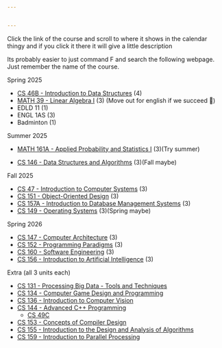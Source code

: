 ```yaml
---


---
```


<p>Click the link of the course and scroll to where it shows in the calendar thingy and if you click it there it will give a little description</p>
<p>Its probably easier to just command F and search the following webpage. Just remember the name of the course.</p>
<p>Spring 2025</p>
<ul>
<li><a href="https://catalog.sjsu.edu/preview_course_nopop.php?catoid=10&amp;coid=42140">CS 46B - Introduction to Data Structures</a> (4)</li>
<li><a href="https://catalog.sjsu.edu/preview_course_nopop.php?catoid=10&amp;coid=46030">MATH 39 - Linear Algebra I</a> (3) (Move out for english if we succeed 🙏)</li>
<li>EDLD 11 (1)</li>
<li>ENGL 1AS (3)</li>
<li>Badminton (1)</li>
</ul>
<p>Summer 2025</p>
<ul>
<li><a href="https://catalog.sjsu.edu/preview_program.php?catoid=10&amp;poid=10435&amp;returnto=4818#/usr/local/webroot/acalog-legacy/shared/htdocs_gateway/ajax/preview_course.php">MATH 161A - Applied Probability and Statistics I</a> (3)(Try summer)</li>
</ul>
<ul>
<li><a href="https://catalog.sjsu.edu/preview_course_nopop.php?catoid=10&amp;coid=42151">CS 146 - Data Structures and Algorithms</a> (3)(Fall maybe)</li>
</ul>
<p>Fall 2025</p>
<ul>
<li><a href="https://catalog.sjsu.edu/preview_program.php?catoid=10&amp;poid=9238&amp;returnto=4818#/usr/local/webroot/acalog-legacy/shared/htdocs_gateway/ajax/preview_course.php">CS 47 - Introduction to Computer Systems</a> (3)</li>
<li><a href="https://catalog.sjsu.edu/preview_program.php?catoid=10&amp;poid=9238&amp;returnto=4818#/usr/local/webroot/acalog-legacy/shared/htdocs_gateway/ajax/preview_course.php">CS 151 - Object-Oriented Design</a> (3)</li>
<li><a href="https://catalog.sjsu.edu/preview_program.php?catoid=10&amp;poid=9238&amp;returnto=4818#/usr/local/webroot/acalog-legacy/shared/htdocs_gateway/ajax/preview_course.php">CS 157A - Introduction to Database Management Systems</a> (3)</li>
<li><a href="https://catalog.sjsu.edu/preview_program.php?catoid=10&amp;poid=9238&amp;returnto=4818#">CS 149 - Operating Systems</a> (3)(Spring maybe)</li>
</ul>
<p>Spring 2026</p>
<ul>
<li><a href="https://catalog.sjsu.edu/preview_program.php?catoid=10&amp;poid=9238&amp;returnto=4818#/usr/local/webroot/acalog-legacy/shared/htdocs_gateway/ajax/preview_course.php">CS 147 - Computer Architecture</a> (3)</li>
<li><a href="https://catalog.sjsu.edu/preview_program.php?catoid=10&amp;poid=9238&amp;returnto=4818#/usr/local/webroot/acalog-legacy/shared/htdocs_gateway/ajax/preview_course.php">CS 152 - Programming Paradigms</a> (3)</li>
<li><a href="https://catalog.sjsu.edu/preview_program.php?catoid=10&amp;poid=9238&amp;returnto=4818#">CS 160 - Software Engineering</a> (3)</li>
<li><a href="https://catalog.sjsu.edu/preview_program.php?catoid=10&amp;poid=10435&amp;returnto=4818#/usr/local/webroot/acalog-legacy/shared/htdocs_gateway/ajax/preview_course.php">CS 156 - Introduction to Artificial Intelligence</a> (3)</li>
</ul>
<p>Extra (all 3 units each)</p>
<ul>
<li><a href="https://catalog.sjsu.edu/preview_program.php?catoid=10&amp;poid=9238&amp;returnto=4818#tt6817">CS 131 - Processing Big Data - Tools and Techniques</a></li>
<li><a href="https://catalog.sjsu.edu/preview_program.php?catoid=13&amp;poid=7663&amp;returnto=4963#/usr/local/webroot/acalog-legacy/shared/htdocs_gateway/ajax/preview_course.php">CS 134 - Computer Game Design and Programming</a></li>
<li><a href="https://catalog.sjsu.edu/preview_program.php?catoid=13&amp;poid=7663&amp;returnto=4963#">CS 136 - Introduction to Computer Vision</a></li>
<li><a href="https://catalog.sjsu.edu/preview_program.php?catoid=13&amp;poid=7663&amp;returnto=4963#/usr/local/webroot/acalog-legacy/shared/htdocs_gateway/ajax/preview_course.php">CS 144 - Advanced C++ Programming</a>
<ul>
<li><a href="https://catalog.sjsu.edu/preview_course_nopop.php?catoid=10&amp;coid=42141">CS 49C</a></li>
</ul>
</li>
<li><a href="https://catalog.sjsu.edu/preview_program.php?catoid=13&amp;poid=7663&amp;returnto=4963#">CS 153 - Concepts of Compiler Design</a></li>
<li><a href="https://catalog.sjsu.edu/preview_program.php?catoid=13&amp;poid=7663&amp;returnto=4963#/usr/local/webroot/acalog-legacy/shared/htdocs_gateway/ajax/preview_course.php">CS 155 - Introduction to the Design and Analysis of Algorithms</a></li>
<li><a href="https://catalog.sjsu.edu/preview_program.php?catoid=13&amp;poid=7663&amp;returnto=4963#">CS 159 - Introduction to Parallel Processing</a></li>
</ul>

